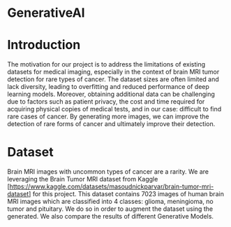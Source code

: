 # GenerativeAI
# Introduction
The motivation for our project is to address the limitations of existing datasets
for medical imaging, especially in the context of brain MRI tumor detection for
rare types of cancer. The dataset sizes are often limited and lack diversity, leading
to overfitting and reduced performance of deep learning models. Moreover,
obtaining additional data can be challenging due to factors such as patient privacy,
the cost and time required for acquiring physical copies of medical tests,
and in our case: difficult to find rare cases of cancer. By generating more images,
we can improve the detection of rare forms of cancer and ultimately improve
their detection.
# Dataset
Brain MRI images with uncommon types of cancer are a rarity. We are leveraging the Brain Tumor MRI dataset from
Kaggle [https://www.kaggle.com/datasets/masoudnickparvar/brain-tumor-mri-dataset] for this project. This dataset contains 7023 images of human brain
MRI images which are classified into 4 classes: glioma, meningioma, no tumor
and pituitary. We do so in order to augment the dataset using the generated. We also compare the results of different Generative Models.
